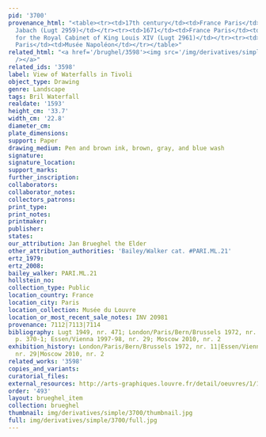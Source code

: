 ```yaml
---
pid: '3700'
provenance_html: "<table><tr><td>17th century</td><td>France Paris</td><td>Everhard
  Jabach (Lugt 2959)</td></tr><tr><td>1671</td><td>France Paris</td><td>Purchased
  for the Royal Cabinet of King Louis XIV (Lugt 2961)</td></tr><tr><td></td><td>France
  Paris</td><td>Musée Napoléon</td></tr></table>"
related_html: "<a href='/brughel/3598'><img src='/img/derivatives/simple/3598/thumbnail.jpg'
  /></a>"
related_ids: '3598'
label: View of Waterfalls in Tivoli
object_type: Drawing
genre: Landscape
tags: Bril Waterfall
realdate: '1593'
height_cm: '33.7'
width_cm: '22.8'
diameter_cm: 
plate_dimensions: 
support: Paper
drawing_medium: Pen and brown ink, brown, gray, and blue wash
signature: 
signature_location: 
support_marks: 
further_inscription: 
collaborators: 
collaborator_notes: 
collectors_patrons: 
print_type: 
print_notes: 
printmaker: 
publisher: 
states: 
our_attribution: Jan Brueghel the Elder
other_attribution_authorities: 'Bailey/Walker cat. #PARI.ML.21'
ertz_1979: 
ertz_2008: 
bailey_walker: PARI.ML.21
hollstein_no: 
collection_type: Public
location_country: France
location_city: Paris
location_collection: Musée du Louvre
location_or_most_recent_sale_notes: INV 20981
provenance: 7112|7113|7114
bibliography: Lugt 1949, nr. 471; London/Paris/Bern/Brussels 1972, nr. 11; Brown 1982,
  p. 370-1; Essen/Vienna 1997-98, nr. 29; Moscow 2010, nr. 2
exhibition_history: London/Paris/Bern/Brussels 1972, nr. 11|Essen/Vienna 1997-98,
  nr. 29|Moscow 2010, nr. 2
related_works: '3598'
copies_and_variants: 
curatorial_files: 
external_resources: http://arts-graphiques.louvre.fr/detail/oeuvres/1/105567-Vue-des-cascades-de-Tivoli
order: '493'
layout: brueghel_item
collection: brueghel
thumbnail: img/derivatives/simple/3700/thumbnail.jpg
full: img/derivatives/simple/3700/full.jpg
---
```

